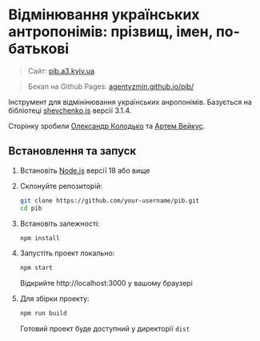 # Відмінювання українських антропонімів: прізвищ, імен, по-батькові

> Сайт: [pib.a3.kyiv.ua](https://pib.a3.kyiv.ua/)

> Бекап на Github Pages: [agentyzmin.github.io/pib/](https://agentyzmin.github.io/pib/)

Інструмент для відмінінювання українських анропонімів. Базується на бібліотеці [shevchenko.js](https://shevchenko-js.tooleks.com/#usage-example) версії 3.1.4.

Сторінку зробили [Олександр Колодько](https://github.com/alexkolodko) та [Артем Вейкус](https://github.com/veikus).


## Встановлення та запуск

1. Встановіть [Node.js](https://nodejs.org/) версії 18 або вище
2. Склонуйте репозиторій:
   ```bash
   git clone https://github.com/your-username/pib.git
   cd pib
   ```
3. Встановіть залежності:
   ```bash
   npm install
   ```
4. Запустіть проект локально:
   ```bash
   npm start
   ```
   Відкрийте http://localhost:3000 у вашому браузері

5. Для збірки проекту:
   ```bash
   npm run build
   ```
   Готовий проект буде доступний у директорії `dist`

